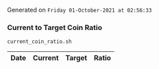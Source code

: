 Generated on `Friday 01-October-2021 at 02:56:33`

### Current to Target Coin Ratio
`current_coin_ratio.sh`

Date|Current|Target|Ratio
---|---|---|---
